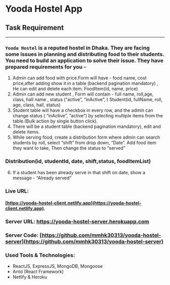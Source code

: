 # Yooda Hostel App
## Task Requirement
--------------------
### `Yooda Hostel` is a reputed hostel in Dhaka. They are facing some issues in planning and distributing  food to their students. You need to build an application to solve their issue. They have prepared  requirements for you -  
 1. Admin can add food with price.Form will have - food name, cost price,after adding show it in a  table (backend pagination mandatory) , He can edit and delete each item. 
FoodItem(id, name, price) 
 2. Admin can add new student , Form will contain - 
full name, roll,age, class, hall name , status (“active”, “inActive”, ) 
Student(id, fullName, roll, age, class, hall, status) 
 3. Student table will have a checkbox in every row, and the admin can change status ( “inActive”,  “active”) by selecting multiple items from the table.(Bulk action by single button click).  
 4. There will be a student table (backend pagination mandatory), edit and delete items.
 5. While serving food, create a distribution form where admin can search students by roll, select  “shift” from drop down, “Date”. Add food item they want to take, Then change the status to  “served” 
### Distribution(id, studentId, date, shift,status, foodItemList) 
6. If a student has been already serve in that shift on date, show a message - “Already served”

### Live URL:
#### [https://yooda-hostel-client.netlify.app](https://yooda-hostel-client.netlify.app).

### Server URL: https://yooda-hostel-server.herokuapp.com
### Server Code: [https://github.com/mmhk30313/yooda-hostel-server](https://github.com/mmhk30313/yooda-hostel-server)

### Used Tools & Technologies:
  * ReactJS, ExpressJS, MongoDB, Mongoose
  * Antd (React Framework)
  * Netlify & Heroku
